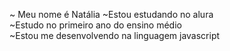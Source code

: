 ~ Meu nome é Natália
~Estou estudando no alura                                                                                                                                                                     
~Estudo no primeiro ano do ensino médio                                                                                                                                                       
~Estou me desenvolvendo na linguagem javascript                                                                                                                
